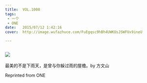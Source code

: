 ```yaml
---
title:	VOL.1008
tags:
 - 一个
 - ONE
date:	2015/07/12 1:42:16
cover:	http://image.wufazhuce.com/FuEgqsc9hBh4UWKUsJSWFUx9ineU

---
```

![](http://image.wufazhuce.com/FuEgqsc9hBh4UWKUsJSWFUx9ineU)
---

最美的不是下雨天，是曾与你躲过雨的屋檐。by 方文山
 
Reprinted from ONE
